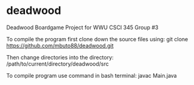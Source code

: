 # deadwood
Deadwood Boardgame Project for WWU CSCI 345
Group #3

To compile the program first clone down the source files using: 
git clone https://github.com/mbuto88/deadwood.git 

Then change directories into the directory: 
/path/to/current/directory/deadwood/src

To compile program use command in bash terminal:
javac Main.java 
